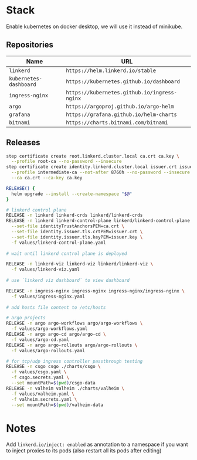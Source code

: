 # Stack

Enable kubernetes on docker desktop, we will use it instead of minikube.

## Repositories

| Name | URL |
| --- | --- |
| `linkerd` | `https://helm.linkerd.io/stable` |
| `kubernetes-dashboard` | `https://kubernetes.github.io/dashboard` |
| `ingress-nginx` | `https://kubernetes.github.io/ingress-nginx` |
| `argo` | `https://argoproj.github.io/argo-helm` |
| `grafana` | `https://grafana.github.io/helm-charts` |
| `bitnami` | `https://charts.bitnami.com/bitnami` |

## Releases

```bash
step certificate create root.linkerd.cluster.local ca.crt ca.key \
  --profile root-ca --no-password --insecure
step certificate create identity.linkerd.cluster.local issuer.crt issuer.key \
  --profile intermediate-ca --not-after 8760h --no-password --insecure \
  --ca ca.crt --ca-key ca.key

RELEASE() {
  helm upgrade --install --create-namespace "$@"
}

# linkerd control plane
RELEASE -n linkerd linkerd-crds linkerd/linkerd-crds
RELEASE -n linkerd linkerd-control-plane linkerd/linkerd-control-plane \
  --set-file identityTrustAnchorsPEM=ca.crt \
  --set-file identity.issuer.tls.crtPEM=issuer.crt \
  --set-file identity.issuer.tls.keyPEM=issuer.key \
  -f values/linkerd-control-plane.yaml
 
# wait until linkerd control plane is deployed

RELEASE -n linkerd-viz linkerd-viz linkerd/linkerd-viz \
  -f values/linkerd-viz.yaml
  
# use `linkerd viz dashboard` to view dashboard

RELEASE -n ingress-nginx ingress-nginx ingress-nginx/ingress-nginx \
  -f values/ingress-nginx.yaml
  
# add hosts file content to /etc/hosts

# argo projects
RELEASE -n argo argo-workflows argo/argo-workflows \
  -f values/argo-workflows.yaml
RELEASE -n argo argo-cd argo/argo-cd \
  -f values/argo-cd.yaml
RELEASE -n argo argo-rollouts argo/argo-rollouts \
  -f values/argo-rollouts.yaml

# for tcp/udp ingress controller passthrough testing
RELEASE -n csgo csgo ./charts/csgo \
  -f values/csgo.yaml \
  -f csgo.secrets.yaml \
  --set mountPath=$(pwd)/csgo-data
RELEASE -n valheim valheim ./charts/valheim \
  -f values/valheim.yaml \
  -f valheim.secrets.yaml \
  --set mountPath=$(pwd)/valheim-data
```


# Notes

Add `linkerd.io/inject: enabled` as annotation to a namespace if you want to inject proxies to its pods (also restart all its pods after editing)
